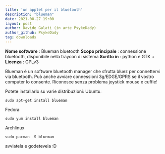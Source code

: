 ```yaml
---
title: 'un applet per il bluetooth'
description: "blueman"
date: 2021-08-27 19:00
layout: post
author: Davide Galati (in arte PsykeDady)
author_github: PsykeDady
tag: downloads
---
```


**Nome software**   : Blueman bluetooth 
**Scopo principale** : connessione bluetooth, disponibile nella traycon di sistema
**Scritto in** : python e GTK + 
**Licenza** : GPLv3

Blueman è un software bluetooth manager che sfrutta bluez per connettervi via bluetooth. 
Può anche avviare connessioni 3g/EDGE/GPRS se il vostro computer lo consente. Riconosce senza problema joystick mouse e cuffie! 

Potete installarlo su varie distribuzioni: 
Ubuntu: 
```
sudo apt-get install blueman
```

Fedora
```
sudo yum install blueman
```

Archlinux
```
sudo pacman -S blueman
```

avviatela e godetevela :D 
